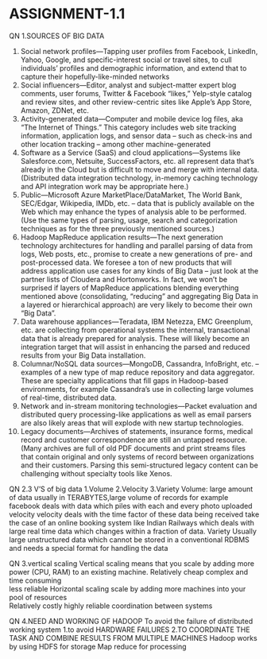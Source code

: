 # ASSIGNMENT-1.1
 QN 1.SOURCES OF BIG DATA
1. Social network profiles—Tapping user profiles from Facebook, LinkedIn, Yahoo, Google, and specific-interest social or travel sites, to cull individuals’ profiles and demographic information, and extend that to capture their hopefully-like-minded networks
2.    Social influencers—Editor, analyst and subject-matter expert blog comments, user forums, Twitter & Facebook “likes,” Yelp-style catalog and review sites, and other review-centric sites like Apple’s App Store, Amazon, ZDNet, etc.   
3.    Activity-generated data—Computer and mobile device log files, aka “The Internet of Things.” This category includes web site tracking information, application logs, and sensor data – such as check-ins and other location tracking – among other machine-generated 
4.    Software as a Service (SaaS) and cloud applications—Systems like Salesforce.com, Netsuite, SuccessFactors, etc. all represent data that’s already in the Cloud but is difficult to move and merge with internal data.  (Distributed data integration technology, in-memory caching technology and API integration work may be appropriate here.)
5.    Public—Microsoft Azure MarketPlace/DataMarket, The World Bank, SEC/Edgar, Wikipedia, IMDb, etc. – data that is publicly available on the Web which may enhance the types of analysis able to be performed.  (Use the same types of parsing, usage, search and categorization techniques as for the three previously mentioned sources.)
6.    Hadoop MapReduce application results—The next generation technology architectures for handling and parallel parsing of data from logs, Web posts, etc., promise to create a new generations of pre- and post-processed data.   We foresee a ton of new products that will address application use cases for any kinds of Big Data – just look at the partner lists of Cloudera and Hortonworks.   In fact, we won’t be surprised if layers of MapReduce applications blending everything mentioned above (consolidating, “reducing” and aggregating Big Data in a layered or hierarchical approach) are very likely to become their own “Big Data”. 
7.    Data warehouse appliances—Teradata, IBM Netezza, EMC Greenplum, etc. are collecting from operational systems the internal, transactional data that is already prepared for analysis.  These will likely become an integration target that will assist in enhancing the parsed and reduced results from your Big Data installation. 
8.    Columnar/NoSQL data sources—MongoDB, Cassandra, InfoBright, etc. – examples of a new type of map reduce repository and data aggregator.  These are specialty applications that fill gaps in Hadoop-based environments, for example Cassandra’s use in collecting large volumes of real-time, distributed data.
9.    Network and in-stream monitoring technologies—Packet evaluation and distributed query processing-like applications as well as email parsers are also likely areas that will explode with new startup technologies.     
10.  Legacy documents—Archives of statements, insurance forms, medical record and customer correspondence are still an untapped resource.  (Many archives are full of old PDF documents and print streams files that contain original and only systems of record between organizations and their customers. Parsing this semi-structured legacy content can be challenging without specialty tools like Xenos.



QN 2.3 V’S of big data
1.Volume
2.Velocity
3.Variety
Volume:
large amount of data usually in TERABYTES,large volume of records for example facebook deals with data which piles with each and every  photo uploaded
velocity
velocity deals with the time factor of these data being received take  the case of an online booking system like Indian Railways which deals with large real time data which changes within a fraction of data.
Variety
Usually large unstructured data which cannot be stored in a conventional RDBMS and needs a special format for handling the data



QN 3.vertical scaling
	Vertical scaling means that you scale by adding more power (CPU, RAM) to an existing machine.
Relatively cheap
complex and time consuming  
less reliable 
Horizontal scaling
scale by adding more machines into your pool of resources 	
Relatively costly
highly reliable
coordination between systems


QN 4.NEED AND WORKING OF HADOOP
To avoid the failure of distributed working system
1.to avoid HARDWARE FAILURES
2.TO COORDINATE THE TASK AND COMBINE RESULTS FROM MULTIPLE MACHINES
Hadoop works by using 
HDFS for storage 
Map reduce for processing
